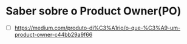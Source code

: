 # Saber sobre o Product Owner(PO)
- [ ] https://medium.com/produto-di%C3%A1rio/o-que-%C3%A9-um-product-owner-c44bb29a9f66
